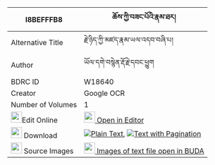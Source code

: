 |I8BEFFFB8|ཆོས་ཀྱི་བཟང་པོའི་རྣམ་ཐར། 
| --- | --- 
|Alternative Title |རྗེ་ཉིད་ཀྱི་མཛད་རྣམ་ཡལ་འདབ་བཞི་པ།
|Author| ཡོལ་དགེ་བསྙེན་རྡོ་རྗེ་དབང་ཕྱུག
|BDRC ID | W18640
|Creator | Google OCR
|Number of Volumes| 1
|<img width="25" src="https://img.icons8.com/color/25/000000/edit-property.png">Edit Online| [<img width="25" src="https://avatars.githubusercontent.com/u/45091458?s=200&v=4"> Open in Editor](http://editor.openpecha.org/I8BEFFFB8)
|<img width="25" src="https://img.icons8.com/fluent/48/000000/download-2.png"/>  Download | [![](https://img.icons8.com/color/20/000000/txt.png)Plain Text](https://github.com/Openpecha/I8BEFFFB8/releases/download/v1/cho_kyi_zangpo_i_namtar_plain_I8BEFFFB8.zip), [![](https://img.icons8.com/color/20/000000/txt.png)Text with Pagination](https://github.com/Openpecha/I8BEFFFB8/releases/download/v1/cho_kyi_zangpo_i_namtar_pages_I8BEFFFB8.zip)
|<img width="25" src="https://img.icons8.com/plasticine/100/000000/pictures-folder.png"/>  Source Images | [<img width="25" src="https://library.bdrc.io/icons/BUDA-small.svg"> Images of text file open in BUDA](https://library.bdrc.io/show/bdr:W18640)
